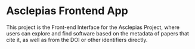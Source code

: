 # Asclepias Frontend App

This project is the Front-end Interface for the Asclepias Project, where users can explore and find software based on the metadata of papers that cite it, as well as from the DOI or other identifiers directly. 